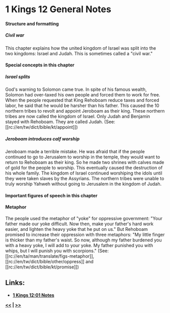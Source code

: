 # 1 Kings 12 General Notes #

#### Structure and formatting ####

##### Civil war #####
This chapter explains how the united kingdom of Israel was split into the two kingdoms: Israel and Judah. This is sometimes called a "civil war."

#### Special concepts in this chapter ####

##### Israel splits #####
God's warning to Solomon came true. In spite of his famous wealth, Solomon had over-taxed his own people and forced them to work for free. When the people requested that King Rehoboam reduce taxes and forced labor, he said that he would be harsher than his father. This caused the 10 northern tribes to revolt and appoint Jeroboam as their king. These northern tribes are now called the kingdom of Israel. Only Judah and Benjamin stayed with Rehoboam. They are called Judah. (See: [[rc://en/tw/dict/bible/kt/appoint]]) 
 
##### Jeroboam introduces calf worship #####
Jeroboam made a terrible mistake. He was afraid that if the people continued to go to Jerusalem to worship in the temple, they would want to return to Rehoboam as their king. So he made two shrines with calves made of gold for the people to worship. This eventually caused the destruction of his whole family. The kingdom of Israel continued worshiping the idols until they were taken slaves by the Assyrians. The northern tribes were unable to truly worship Yahweh without going to Jerusalem in the kingdom of Judah.

#### Important figures of speech in this chapter ####

#### Metaphor #####
The people used the metaphor of "yoke" for oppressive government:  "Your father made our yoke difficult. Now then, make your father's hard work easier, and lighten the heavy yoke that he put on us." But Rehoboam promised to increase their oppression with three metaphors: "My little finger is thicker than my father's waist. So now, although my father burdened you with a heavy yoke, I will add to your yoke. My father punished you with whips, but I will punish you with scorpions." (See: [[rc://en/ta/man/translate/figs-metaphor]], [[rc://en/tw/dict/bible/other/oppress]] and [[rc://en/tw/dict/bible/kt/promise]])

## Links: ##

* __[1 Kings 12:01 Notes](./01.md)__

__[<<](../11/intro.md) | [>>](../13/intro.md)__
